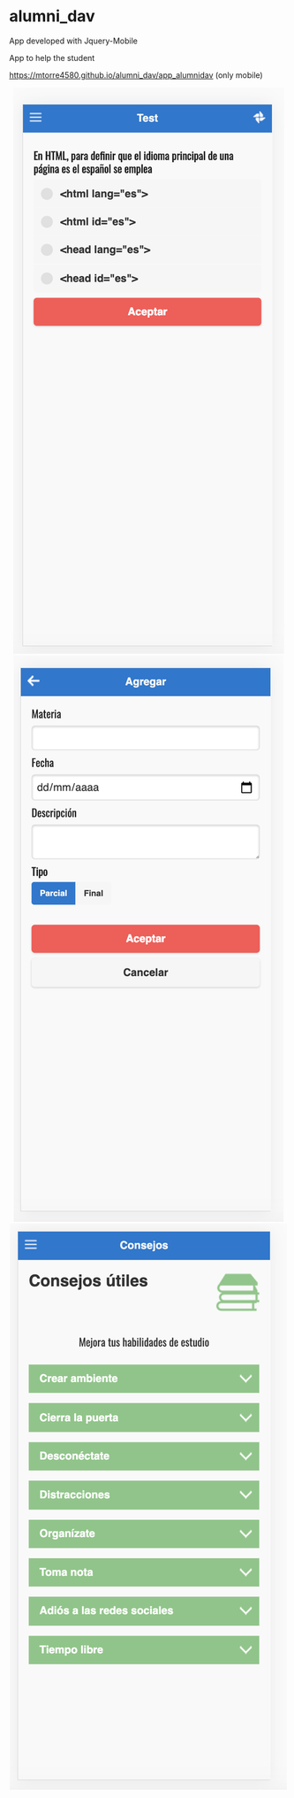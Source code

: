 # alumni_dav

App developed with Jquery-Mobile

App to help the student

https://mtorre4580.github.io/alumni_dav/app_alumnidav (only mobile)

<div style="text-align:center;margin:auto">
    <img src ="test.png" />
</div>

<div style="text-align:center;margin:auto">
    <img src ="add.png" />
</div>

<div style="text-align:center;margin:auto">
    <img src ="tips.png" />
</div>

